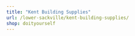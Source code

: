 ```yaml
---
title: "Kent Building Supplies"
url: /lower-sackville/kent-building-supplies/
shop: doityourself
---
```

